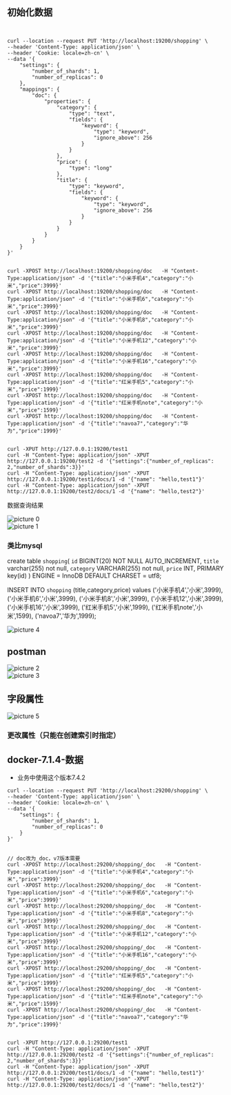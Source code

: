 ## 初始化数据

```
 

curl --location --request PUT 'http://localhost:19200/shopping' \
--header 'Content-Type: application/json' \
--header 'Cookie: locale=zh-cn' \
--data '{
    "settings": {
        "number_of_shards": 1,
        "number_of_replicas": 0
    },
    "mappings": {
        "doc": {
            "properties": {
                "category": {
                    "type": "text",
                    "fields": {
                        "keyword": {
                            "type": "keyword",
                            "ignore_above": 256
                        }
                    }
                },
                "price": {
                    "type": "long"
                },
                "title": {
                    "type": "keyword",
                    "fields": {
                        "keyword": {
                            "type": "keyword",
                            "ignore_above": 256
                        }
                    }
                }
            }
        }
    }
}'


curl -XPOST http://localhost:19200/shopping/doc   -H "Content-Type:application/json" -d '{"title":"小米手机4","category":"小米","price":3999}'
curl -XPOST http://localhost:19200/shopping/doc   -H "Content-Type:application/json" -d '{"title":"小米手机6","category":"小米","price":3999}'
curl -XPOST http://localhost:19200/shopping/doc   -H "Content-Type:application/json" -d '{"title":"小米手机8","category":"小米","price":3999}'
curl -XPOST http://localhost:19200/shopping/doc   -H "Content-Type:application/json" -d '{"title":"小米手机12","category":"小米","price":3999}'
curl -XPOST http://localhost:19200/shopping/doc   -H "Content-Type:application/json" -d '{"title":"小米手机16","category":"小米","price":3999}'
curl -XPOST http://localhost:19200/shopping/doc   -H "Content-Type:application/json" -d '{"title":"红米手机5","category":"小米","price":1999}'
curl -XPOST http://localhost:19200/shopping/doc   -H "Content-Type:application/json" -d '{"title":"红米手机note","category":"小米","price":1599}'
curl -XPOST http://localhost:19200/shopping/doc   -H "Content-Type:application/json" -d '{"title":"navoa7","category":"华为","price":1999}'
 

curl -XPUT http://127.0.0.1:19200/test1
curl -H "Content-Type: application/json" -XPUT http://127.0.0.1:19200/test2 -d '{"settings":{"number_of_replicas": 2,"number_of_shards":3}}'
curl -H "Content-Type: application/json" -XPUT http://127.0.0.1:19200/test1/docs/1 -d '{"name": "hello,test1"}'
curl -H "Content-Type: application/json" -XPUT http://127.0.0.1:19200/test2/docs/1 -d '{"name": "hello,test2"}'
```


数据查询结果

![picture 0](images/f8ec33978f3d78295e482fe6caa59f245c2ae38844f9a86487d3e4d2266c2386.png)  
![picture 1](images/c4c2a5fe684433671f836cf0e2071764be7ac3a95de5676322b83d53c7525640.png)  

### 类比mysql


create table `shopping`(
`id` BIGINT(20) NOT NULL AUTO_INCREMENT,
`title` varchar(255) not null,
`category` VARCHAR(255) not null,
`price` INT,
PRIMARY key(id)
) ENGINE = InnoDB DEFAULT CHARSET = utf8;

INSERT INTO `shopping` (title,category,price) values
('小米手机4','小米',3999),
('小米手机6','小米',3999),
('小米手机8','小米',3999),
('小米手机12','小米',3999),
('小米手机16','小米',3999),
('红米手机5','小米',1999),
('红米手机note','小米',1599),
('navoa7','华为',1999);

![picture 4](images/a359d0461408d18060f20b0cbfa5fd091c4345a6bf8247b8bd2df7e0eeadd0c1.png)  


## postman
![picture 2](images/5a9221025b36142776064e7e64db4e80cc44ec09a5484a59d2a540414b5f2c4c.png)  
![picture 3](images/298bb1e9ffea2f922767982697f9554ef508ec19ef674ad368834d5c14e56d8c.png)  


## 字段属性

![picture 5](images/e5f666ce1514255ddb4be3235ebe1ef14b0b1a7f4d209c95bdaeb6ebcb59bb7d.png)  

### 更改属性（只能在创建索引时指定）


## docker-7.1.4-数据
+ 业务中使用这个版本7.4.2


```
curl --location --request PUT 'http://localhost:29200/shopping' \
--header 'Content-Type: application/json' \
--header 'Cookie: locale=zh-cn' \
--data '{
    "settings": {
        "number_of_shards": 1,
        "number_of_replicas": 0
    }
}'


// doc改为_doc，v7版本需要
curl -XPOST http://localhost:29200/shopping/_doc   -H "Content-Type:application/json" -d '{"title":"小米手机4","category":"小米","price":3999}'
curl -XPOST http://localhost:29200/shopping/_doc   -H "Content-Type:application/json" -d '{"title":"小米手机6","category":"小米","price":3999}'
curl -XPOST http://localhost:29200/shopping/_doc   -H "Content-Type:application/json" -d '{"title":"小米手机8","category":"小米","price":3999}'
curl -XPOST http://localhost:29200/shopping/_doc   -H "Content-Type:application/json" -d '{"title":"小米手机12","category":"小米","price":3999}'
curl -XPOST http://localhost:29200/shopping/_doc   -H "Content-Type:application/json" -d '{"title":"小米手机16","category":"小米","price":3999}'
curl -XPOST http://localhost:29200/shopping/_doc   -H "Content-Type:application/json" -d '{"title":"红米手机5","category":"小米","price":1999}'
curl -XPOST http://localhost:29200/shopping/_doc   -H "Content-Type:application/json" -d '{"title":"红米手机note","category":"小米","price":1599}'
curl -XPOST http://localhost:29200/shopping/_doc   -H "Content-Type:application/json" -d '{"title":"navoa7","category":"华为","price":1999}'
 

curl -XPUT http://127.0.0.1:29200/test1
curl -H "Content-Type: application/json" -XPUT http://127.0.0.1:29200/test2 -d '{"settings":{"number_of_replicas": 2,"number_of_shards":3}}'
curl -H "Content-Type: application/json" -XPUT http://127.0.0.1:29200/test1/docs/1 -d '{"name": "hello,test1"}'
curl -H "Content-Type: application/json" -XPUT http://127.0.0.1:29200/test2/docs/1 -d '{"name": "hello,test2"}'
```

